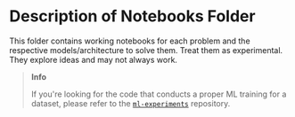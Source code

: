 # Description of Notebooks Folder

This folder contains working notebooks for each problem and the respective models/architecture to solve them. Treat them as experimental. They explore ideas and may not always work.

> **Info**
>
> If you're looking for the code that conducts a proper ML training for a dataset, please refer to the [`ml-experiments`](https://github.com/The-Data-Analysis-Bureau/ml-experiments) repository.
